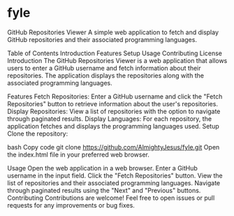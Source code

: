 # fyle
GitHub Repositories Viewer
A simple web application to fetch and display GitHub repositories and their associated programming languages.

Table of Contents
Introduction
Features
Setup
Usage
Contributing
License
Introduction
The GitHub Repositories Viewer is a web application that allows users to enter a GitHub username and fetch information about their repositories. The application displays the repositories along with the associated programming languages.

Features
Fetch Repositories: Enter a GitHub username and click the "Fetch Repositories" button to retrieve information about the user's repositories.
Display Repositories: View a list of repositories with the option to navigate through paginated results.
Display Languages: For each repository, the application fetches and displays the programming languages used.
Setup
Clone the repository:

bash
Copy code
git clone https://github.com/AlmightyJesus/fyle.git
Open the index.html file in your preferred web browser.

Usage
Open the web application in a web browser.
Enter a GitHub username in the input field.
Click the "Fetch Repositories" button.
View the list of repositories and their associated programming languages.
Navigate through paginated results using the "Next" and "Previous" buttons.
Contributing
Contributions are welcome! Feel free to open issues or pull requests for any improvements or bug fixes.
